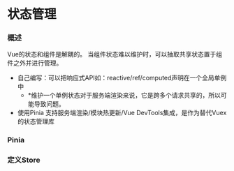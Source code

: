 # 状态管理

### 概述
Vue的状态和组件是解耦的。
当组件状态难以维护时，可以抽取共享状态置于组件之外并进行管理。
- 自己编写：可以把响应式API如：reactive/ref/computed声明在一个全局单例中
    - *维护一个单例状态对于服务端渲染来说，它是跨多个请求共享的，所以可能导致问题。
- 使用Pinia
支持服务端渲染/模块热更新/Vue DevTools集成，是作为替代Vuex的状态管理库

### Pinia
### 定义Store
